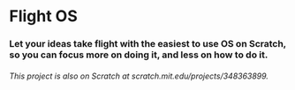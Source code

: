Flight OS
=========

### Let your ideas take flight with the easiest to use OS on Scratch, so you can focus more on doing it, and less on how to do it.

###### This project is also on Scratch at scratch.mit.edu/projects/348363899.
